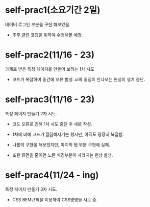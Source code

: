 # self-prac1(소요기간 2일) 
네이버 로그인 부분을 구현 해보았음.

- 추후 클린 코딩을 위하여 수정해볼 예정.


# self-prac2(11/16 - 23)
과제로 받은 특정 페이지를 만들어 보려는 1차 시도 

- 코드가 복잡하여 중간에 오류 발생. ul의 중점이 안나오는 현상이 생겨 중단.

# self-prac3(11/16 - 23)
특정 페이지 만들기 2차 시도.

- 코드 오류로 인해 1차 시도 중단 후 새로 작성.

- 1차에 비해 코드가 깔끔해지기는 했지만, 아직도 굉장히 복잡함.

- 나름의 구현을 해보았지만, 마지막 탭 부분 구현에 실패.

- 또한 화면을 줄이면 노란 배경부분이 사라지는 현상 발생.

# self-prac4(11/24 - ing)
특정 페이지 만들기 3차 시도.

- CSS BEM규칙을 이용하여 CSS명명을 시도 중.
